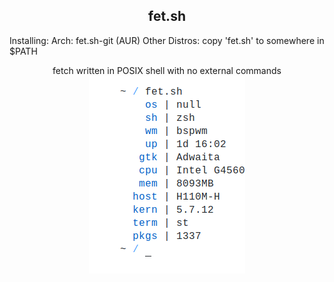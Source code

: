 <h2 align="center">fet.sh</h1>

Installing:
 Arch: fet.sh-git (AUR)
 Other Distros: copy 'fet.sh' to somewhere in $PATH

<div align="center">
fetch written in POSIX shell with no external commands
<br>
<img src="screenshot.png" width="250px">
</div>
